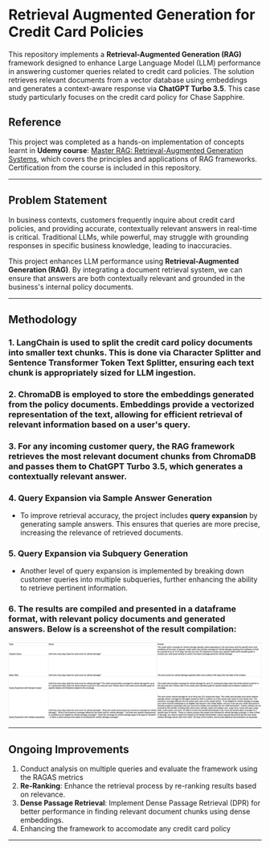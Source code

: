 # Retrieval Augmented Generation for Credit Card Policies

This repository implements a **Retrieval-Augmented Generation (RAG)** framework designed to enhance Large Language Model (LLM) performance in answering customer queries related to credit card policies. The solution retrieves relevant documents from a vector database using embeddings and generates a context-aware response via **ChatGPT Turbo 3.5**. This case study particularly focuses on the credit card policy for Chase Sapphire.

## Reference
This project was completed as a hands-on implementation of concepts learnt in **Udemy course**: [Master RAG: Retrieval-Augmented Generation Systems](https://www.udemy.com/course/retrieval-augmented-gen/), which covers the principles and applications of RAG frameworks. Certification from the course is included in this repository.

---

## Problem Statement
In business contexts, customers frequently inquire about credit card policies, and providing accurate, contextually relevant answers in real-time is critical. Traditional LLMs, while powerful, may struggle with grounding responses in specific business knowledge, leading to inaccuracies.

This project enhances LLM performance using **Retrieval-Augmented Generation (RAG)**. By integrating a document retrieval system, we can ensure that answers are both contextually relevant and grounded in the business's internal policy documents.

---

## Methodology

### 1. **LangChain** is used to split the credit card policy documents into smaller text chunks. This is done via **Character Splitter** and **Sentence Transformer Token Text Splitter**, ensuring each text chunk is appropriately sized for LLM ingestion.

### 2. **ChromaDB** is employed to store the embeddings generated from the policy documents. Embeddings provide a vectorized representation of the text, allowing for efficient retrieval of relevant information based on a user's query.

### 3. For any incoming customer query, the **RAG framework** retrieves the most relevant document chunks from ChromaDB and passes them to **ChatGPT Turbo 3.5**, which generates a contextually relevant answer.

### 4. **Query Expansion via Sample Answer Generation**
- To improve retrieval accuracy, the project includes **query expansion** by generating sample answers. This ensures that queries are more precise, increasing the relevance of retrieved documents.

### 5. **Query Expansion via Subquery Generation**
- Another level of query expansion is implemented by breaking down customer queries into multiple subqueries, further enhancing the ability to retrieve pertinent information.

### 6. The results are compiled and presented in a **dataframe** format, with relevant policy documents and generated answers. Below is a screenshot of the result compilation:

![Results Compilation](results_compilation.png)

---

## Ongoing Improvements

1. Conduct analysis on multiple queries and evaluate the framework using the RAGAS metrics
2. **Re-Ranking**: Enhance the retrieval process by re-ranking results based on relevance.
3. **Dense Passage Retrieval**: Implement Dense Passage Retrieval (DPR) for better performance in finding relevant document chunks using dense embeddings.
4. Enhancing the framework to accomodate any credit card policy

---
